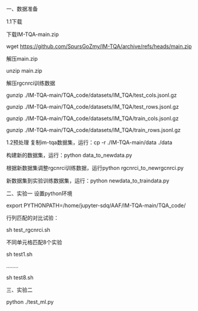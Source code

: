一、数据准备

1.1下载

下载IM-TQA-main.zip

wget https://github.com/SpursGoZmy/IM-TQA/archive/refs/heads/main.zip

解压main.zip

unzip main.zip

解压rgcnrci训练数据

gunzip ./IM-TQA-main/TQA_code/datasets/IM_TQA/test_cols.jsonl.gz

gunzip ./IM-TQA-main/TQA_code/datasets/IM_TQA/test_rows.jsonl.gz

gunzip ./IM-TQA-main/TQA_code/datasets/IM_TQA/train_cols.jsonl.gz

gunzip ./IM-TQA-main/TQA_code/datasets/IM_TQA/train_rows.jsonl.gz

1.2预处理
复制im-tqa数据集，运行：cp -r ./IM-TQA-main/data  ./data

构建新的数据集，运行：python data_to_newdata.py

根据新数据集调整rgcnrci训练数据，运行python rgcnrci_to_newrgcnrci.py

新数据集到实验训练数据集，运行：python newdata_to_traindata.py

二、实验一
设置python环境

export PYTHONPATH=/home/jupyter-sdq/AAF/IM-TQA-main/TQA_code/

行列匹配的对比试验：

sh test_rgcnrci.sh

不同单元格匹配8个实验

sh test1.sh

........

sh test8.sh

三、实验二

python ./test_ml.py
